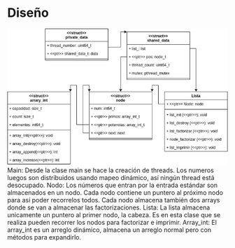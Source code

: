 # Diseño
![Diagram de clases](diagrama_clases.png)
Main: Desde la clase main se hace la creación de threads. Los numeros luegos son distribuidos usando mapeo dinámico, así ningún thread está desocupado. 
Nodo: Los números que entran por la entrada estándar son almacenados en un nodo. Cada nodo contiene un puntero al próximo nodo para así poder recorrelos todos. Cada nodo almacena también dos arrays donde se van a almacenar las factorizaciones.
Lista: La lista almacena unicamente un puntero al primer nodo, la cabeza. Es en esta clase que se realiza pueden recorrer los nodos para factorizar e imprimir.
Array_int: El array_int es un arreglo dinámico, almacena un arreglo normal pero con métodos para expandirlo.
